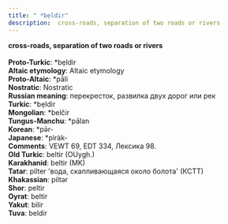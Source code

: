 ```yaml
---
title: " *bẹldir"
description:  cross-roads, separation of two roads or rivers
---
```

<strong> cross-roads, separation of two roads or rivers</strong><br><br>
<strong>Proto-Turkic</strong>:  *bẹldir<br>
<strong>Altaic etymology</strong>:  Altaic etymology<br>
<strong> Proto-Altaic</strong>:  *pā̀li<br>
<strong>Nostratic</strong>:  Nostratic<br>
<strong>Russian meaning</strong>:  перекресток, развилка двух дорог или рек<br>
<strong>Turkic</strong>:  *bẹldir<br>
<strong>Mongolian</strong>:  *belčir<br>
<strong>Tungus-Manchu</strong>:  *pālan<br>
<strong>Korean</strong>:  *pǝ̄r-<br>
<strong>Japanese</strong>:  *pìràk-<br>
<strong>Comments</strong>:  VEWT 69, EDT 334, Лексика 98.<br>
<strong>Old Turkic</strong>:  beltir (OUygh.)<br>
<strong>Karakhanid</strong>:  beltir (MK)<br>
<strong>Tatar</strong>:  pilter 'вода, скапливающаяся около болота' (КСТТ)<br>
<strong>Khakassian</strong>:  piltǝr<br>
<strong>Shor</strong>:  peltir<br>
<strong>Oyrat</strong>:  beltir<br>
<strong>Yakut</strong>:  bilir<br>
<strong>Tuva</strong>:  beldir<br>


